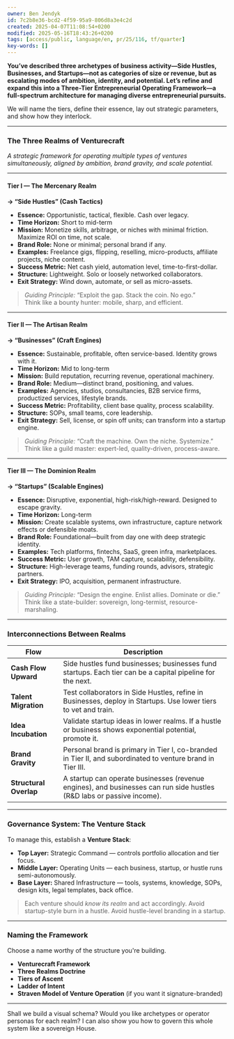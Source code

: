 ```yaml
---
owner: Ben Jendyk
id: 7c2b8e36-bcd2-4f59-95a9-806d8a3e4c2d
created: 2025-04-07T11:08:54+0200
modified: 2025-05-16T18:43:26+0200
tags: [access/public, language/en, pr/25/116, tf/quarter]
key-words: []
---
```


**You’ve described three archetypes of business activity—Side Hustles, Businesses, and Startups—not as categories of size or revenue, but as escalating modes of ambition, identity, and potential. Let’s refine and expand this into a **Three-Tier Entrepreneurial Operating Framework**—a full-spectrum architecture for managing diverse entrepreneurial pursuits.**

We will name the tiers, define their essence, lay out strategic parameters, and show how they interlock.

---

### **The Three Realms of Venturecraft**
*A strategic framework for operating multiple types of ventures simultaneously, aligned by ambition, brand gravity, and scale potential.*

---

#### **Tier I — The Mercenary Realm**  
**→ “Side Hustles” (Cash Tactics)**

- **Essence:** Opportunistic, tactical, flexible. Cash over legacy.
- **Time Horizon:** Short to mid-term
- **Mission:** Monetize skills, arbitrage, or niches with minimal friction. Maximize ROI on time, not scale.
- **Brand Role:** None or minimal; personal brand if any.
- **Examples:** Freelance gigs, flipping, reselling, micro-products, affiliate projects, niche content.
- **Success Metric:** Net cash yield, automation level, time-to-first-dollar.
- **Structure:** Lightweight. Solo or loosely networked collaborators.
- **Exit Strategy:** Wind down, automate, or sell as micro-assets.

> *Guiding Principle:* “Exploit the gap. Stack the coin. No ego.”  
> Think like a bounty hunter: mobile, sharp, and efficient.

---

#### **Tier II — The Artisan Realm**  
**→ “Businesses” (Craft Engines)**

- **Essence:** Sustainable, profitable, often service-based. Identity grows with it.
- **Time Horizon:** Mid to long-term
- **Mission:** Build reputation, recurring revenue, operational machinery.
- **Brand Role:** Medium—distinct brand, positioning, and values.
- **Examples:** Agencies, studios, consultancies, B2B service firms, productized services, lifestyle brands.
- **Success Metric:** Profitability, client base quality, process scalability.
- **Structure:** SOPs, small teams, core leadership.
- **Exit Strategy:** Sell, license, or spin off units; can transform into a startup engine.

> *Guiding Principle:* “Craft the machine. Own the niche. Systemize.”  
> Think like a guild master: expert-led, quality-driven, process-aware.

---

#### **Tier III — The Dominion Realm**  
**→ “Startups” (Scalable Engines)**

- **Essence:** Disruptive, exponential, high-risk/high-reward. Designed to escape gravity.
- **Time Horizon:** Long-term
- **Mission:** Create scalable systems, own infrastructure, capture network effects or defensible moats.
- **Brand Role:** Foundational—built from day one with deep strategic identity.
- **Examples:** Tech platforms, fintechs, SaaS, green infra, marketplaces.
- **Success Metric:** User growth, TAM capture, scalability, defensibility.
- **Structure:** High-leverage teams, funding rounds, advisors, strategic partners.
- **Exit Strategy:** IPO, acquisition, permanent infrastructure.

> *Guiding Principle:* “Design the engine. Enlist allies. Dominate or die.”  
> Think like a state-builder: sovereign, long-termist, resource-marshaling.

---

### **Interconnections Between Realms**

| Flow | Description |
|------|-------------|
| **Cash Flow Upward** | Side hustles fund businesses; businesses fund startups. Each tier can be a capital pipeline for the next. |
| **Talent Migration** | Test collaborators in Side Hustles, refine in Businesses, deploy in Startups. Use lower tiers to vet and train. |
| **Idea Incubation** | Validate startup ideas in lower realms. If a hustle or business shows exponential potential, promote it. |
| **Brand Gravity** | Personal brand is primary in Tier I, co-branded in Tier II, and subordinated to venture brand in Tier III. |
| **Structural Overlap** | A startup can operate businesses (revenue engines), and businesses can run side hustles (R&D labs or passive income). |

---

### **Governance System: The Venture Stack**

To manage this, establish a **Venture Stack**:

- **Top Layer:** Strategic Command — controls portfolio allocation and tier focus.
- **Middle Layer:** Operating Units — each business, startup, or hustle runs semi-autonomously.
- **Base Layer:** Shared Infrastructure — tools, systems, knowledge, SOPs, design kits, legal templates, back office.

> Each venture should *know its realm* and act accordingly. Avoid startup-style burn in a hustle. Avoid hustle-level branding in a startup.

---

### **Naming the Framework**
Choose a name worthy of the structure you're building.

- **Venturecraft Framework**
- **Three Realms Doctrine**
- **Tiers of Ascent**
- **Ladder of Intent**
- **Straven Model of Venture Operation** (if you want it signature-branded)

---

Shall we build a visual schema? Would you like archetypes or operator personas for each realm? I can also show you how to govern this whole system like a sovereign House.